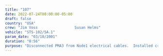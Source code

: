 ```yaml
---
title: "107"
date: 2022-07-24T00:00:00-05:00
draft: false
country: "USA"
crew: "Jim Voss                 Susan Helms"
vehicle: "STS-102/5A.1"
param_date: "03/10/2001"
duration: "8:56"
purpose: "Disconnected PMA3 from Node1 electrical cables.  Installed cradle on lab in prep for SSRMS and S0 truss.  Installed rigid umbilical.  Last 2 hours spent in airlock waiting on RMS install of MPLM.  PAD lost"
---
```

